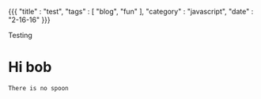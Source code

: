 {{{
  "title" : "test",
  "tags"  : [ "blog", "fun" ],
  "category" : "javascript",
  "date" : "2-16-16"
}}}

Testing

# Hi bob

`There is no spoon`